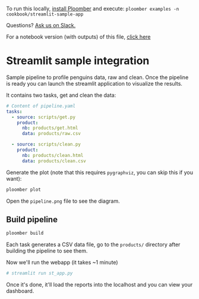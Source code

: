 <!-- start header -->
To run this locally, [install Ploomber](https://docs.ploomber.io/en/latest/get-started/quick-start.html) and execute: `ploomber examples -n cookbook/streamlit-sample-app`

Questions? [Ask us on Slack.](https://ploomber.io/community/)

For a notebook version (with outputs) of this file, [click here](https://github.com/ploomber/projects/blob/master/cookbook/streamlit-sample-app/README.ipynb)
<!-- end header -->



# Streamlit sample integration

<!-- start description -->
Sample pipeline to profile penguins data, raw and clean.
Once the pipeline is ready you can launch the streamlit application to 
visualize the results.
<!-- end description -->

It contains two tasks, get and clean the data:

<!-- #md -->
```yaml
# Content of pipeline.yaml
tasks:
  - source: scripts/get.py
    product:
      nb: products/get.html
      data: products/raw.csv

  - source: scripts/clean.py
    product:
      nb: products/clean.html
      data: products/clean.csv

```
<!-- #endmd -->

Generate the plot (note that this requires `pygraphviz`, you can skip this if you want):

<!-- #md -->
```sh
ploomber plot
```
<!-- #endmd -->


Open the `pipeline.png` file to see the diagram.

## Build pipeline

```sh
ploomber build
```

Each task generates a CSV data file, go to the `products/` directory after
building the pipeline to see them.

Now we'll run the webapp (it takes ~1 minute)
```sh
# streamlit run st_app.py
```

Once it's done, it'll load the reports into the localhost and you can view your dashboard.
